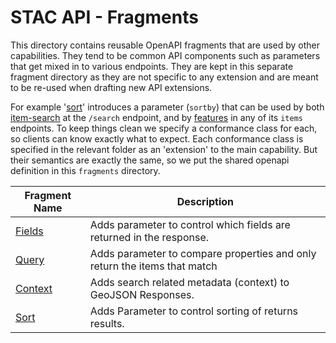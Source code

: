 # STAC API - Fragments

This directory contains reusable OpenAPI fragments that are used by other capabilities. They tend to 
be common API components such as parameters that get mixed in to various endpoints.
They are kept in this separate fragment directory as they are not specific to any extension and are meant to be re-used when drafting new API extensions.

For example '[sort](sort/)' introduces a parameter (`sortby`) that can be used by both [item-search](../item-search) 
at the `/search` endpoint, and by [features](../ogcapi-features) in any of its `items` endpoints. To keep
things clean we specify a conformance class for each, so clients can know exactly what to expect. Each
conformance class is specified in the relevant folder as an 'extension' to the main capability. But their
semantics are exactly the same, so we put the shared openapi definition in this `fragments` directory.

| Fragment Name                          | Description                                                                |
|----------------------------------------|----------------------------------------------------------------------------|
| [Fields](fields/README.md)   | Adds parameter to control which fields are returned in the response.       |
| [Query](query/README.md)     | Adds parameter to compare properties and only return the items that match  |
| [Context](context/README.md) | Adds search related metadata (context) to GeoJSON Responses.               |
| [Sort](sort/README.md)       | Adds Parameter to control sorting of returns results.                      | 
